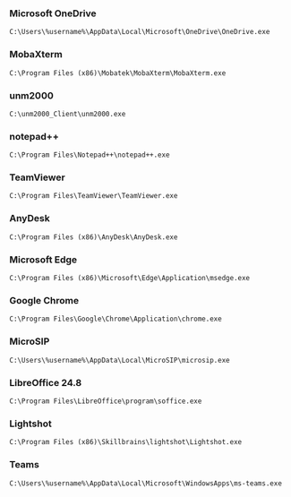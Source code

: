 ### Microsoft OneDrive
	C:\Users\%username%\AppData\Local\Microsoft\OneDrive\OneDrive.exe

### MobaXterm
	C:\Program Files (x86)\Mobatek\MobaXterm\MobaXterm.exe
	
### unm2000
	C:\unm2000_Client\unm2000.exe
	
### notepad++
	C:\Program Files\Notepad++\notepad++.exe
	
### TeamViewer
	C:\Program Files\TeamViewer\TeamViewer.exe
	
### AnyDesk
	C:\Program Files (x86)\AnyDesk\AnyDesk.exe
	
### Microsoft Edge
	C:\Program Files (x86)\Microsoft\Edge\Application\msedge.exe
	
### Google Chrome
	C:\Program Files\Google\Chrome\Application\chrome.exe
	
### MicroSIP
	C:\Users\%username%\AppData\Local\MicroSIP\microsip.exe
	
### LibreOffice 24.8
	C:\Program Files\LibreOffice\program\soffice.exe
	
### Lightshot
	C:\Program Files (x86)\Skillbrains\lightshot\Lightshot.exe
	
### Teams
	C:\Users\%username%\AppData\Local\Microsoft\WindowsApps\ms-teams.exe
